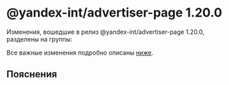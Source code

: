 # @yandex-int/advertiser-page 1.20.0

<!-- ЧЕЛОВЕЧЕСКОЕ ВСТУПЛЕНИЕ -->

Изменения, вошедшие в релиз @yandex-int/advertiser-page 1.20.0, разделены на группы:

Все важные изменения подробно описаны [ниже](#Пояснения).

## Пояснения

